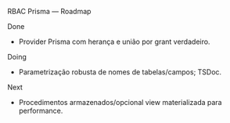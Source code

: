 RBAC Prisma — Roadmap

Done

- Provider Prisma com herança e união por grant verdadeiro.

Doing

- Parametrização robusta de nomes de tabelas/campos; TSDoc.

Next

- Procedimentos armazenados/opcional view materializada para performance.
